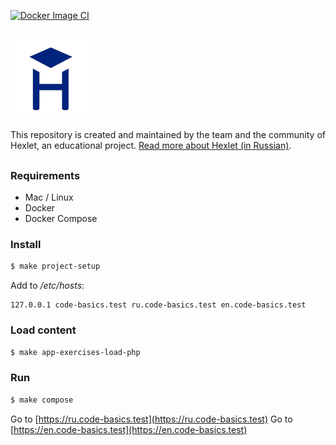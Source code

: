 [![Docker Image CI](https://github.com/hexlet-basics/hexlet_basics/workflows/Docker%20Image%20CI/badge.svg)](https://github.com/hexlet-basics/hexlet_basics/actions)

##
[![Hexlet Ltd. logo](https://raw.githubusercontent.com/Hexlet/hexletguides.github.io/master/images/hexlet_logo128.png)](https://ru.hexlet.io/pages/about?utm_source=github&utm_medium=link&utm_campaign=hexlet-basics)

This repository is created and maintained by the team and the community of Hexlet, an educational project. [Read more about Hexlet (in Russian)](https://ru.hexlet.io/pages/about?utm_source=github&utm_medium=link&utm_campaign=hexlet-basics).
##
### Requirements

* Mac / Linux
* Docker
* Docker Compose

### Install

```sh
$ make project-setup
```

Add to _/etc/hosts_:

    127.0.0.1 code-basics.test ru.code-basics.test en.code-basics.test

### Load content

```sh
$ make app-exercises-load-php
```

### Run

```sh
$ make compose
```

Go to [https://ru.code-basics.test](https://ru.code-basics.test)
Go to [https://en.code-basics.test](https://en.code-basics.test)
